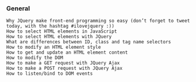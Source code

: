 ### General
	Why JQuery make front-end programming so easy (don’t forget to tweet today, with the hashtag #ilovejquery :))
	How to select HTML elements in JavaScript
	How to select HTML elements with JQuery
	What are differences between ID, class and tag name selectors
	How to modify an HTML element style
	How to get and update an HTML element content
	How to modify the DOM
	How to make a GET request with JQuery Ajax
	How to make a POST request with JQuery Ajax
	How to listen/bind to DOM events
